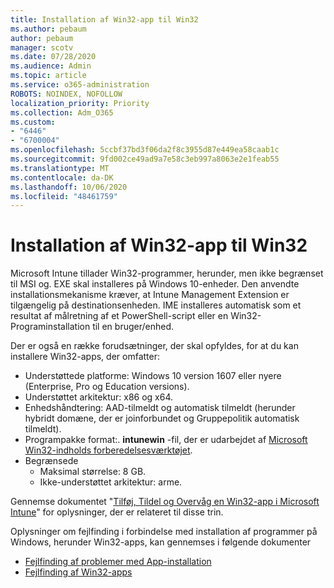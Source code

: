 ```yaml
---
title: Installation af Win32-app til Win32
ms.author: pebaum
author: pebaum
manager: scotv
ms.date: 07/28/2020
ms.audience: Admin
ms.topic: article
ms.service: o365-administration
ROBOTS: NOINDEX, NOFOLLOW
localization_priority: Priority
ms.collection: Adm_O365
ms.custom:
- "6446"
- "6700004"
ms.openlocfilehash: 5ccbf37bd3f06da2f8c3955d87e449ea58caab1c
ms.sourcegitcommit: 9fd002ce49ad9a7e58c3eb997a8063e2e1feab55
ms.translationtype: MT
ms.contentlocale: da-DK
ms.lasthandoff: 10/06/2020
ms.locfileid: "48461759"
---
```

# <a name="intune-win32-app-deployment"></a>Installation af Win32-app til Win32

Microsoft Intune tillader Win32-programmer, herunder, men ikke begrænset til MSI og. EXE skal installeres på Windows 10-enheder. Den anvendte installationsmekanisme kræver, at Intune Management Extension er tilgængelig på destinationsenheden. IME installeres automatisk som et resultat af målretning af et PowerShell-script eller en Win32-Programinstallation til en bruger/enhed.

Der er også en række forudsætninger, der skal opfyldes, for at du kan installere Win32-apps, der omfatter:

- Understøttede platforme: Windows 10 version 1607 eller nyere (Enterprise, Pro og Education versions).
- Understøttet arkitektur: x86 og x64.
- Enhedshåndtering: AAD-tilmeldt og automatisk tilmeldt (herunder hybridt domæne, der er joinforbundet og Gruppepolitik automatisk tilmeldt).
- Programpakke format:. **intunewin**  -fil, der er udarbejdet af [Microsoft Win32-indholds forberedelsesværktøjet](https://docs.microsoft.com/mem/intune/apps/apps-win32-prepare).
- Begrænsede
    - Maksimal størrelse: 8 GB.
    - Ikke-understøttet arkitektur: arme.

Gennemse dokumentet "[Tilføj, Tildel og Overvåg en Win32-app i Microsoft Intune](https://docs.microsoft.com/mem/intune/apps/apps-win32-add)" for oplysninger, der er relateret til disse trin.

Oplysninger om fejlfinding i forbindelse med installation af programmer på Windows, herunder Win32-apps, kan gennemses i følgende dokumenter

- [Fejlfinding af problemer med App-installation](https://docs.microsoft.com/mem/intune/apps/troubleshoot-app-install)  
- [Fejlfinding af Win32-apps](https://docs.microsoft.com/mem/intune/apps/apps-win32-troubleshoot)